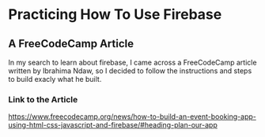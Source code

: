 # Practicing How To Use Firebase

## A FreeCodeCamp Article
In my search to learn about firebase, I came across a FreeCodeCamp article written by Ibrahima Ndaw,
so I decided to follow the instructions and steps to build exacly what he built.

### Link to the Article
https://www.freecodecamp.org/news/how-to-build-an-event-booking-app-using-html-css-javascript-and-firebase/#heading-plan-our-app

